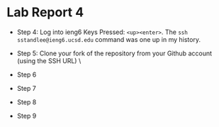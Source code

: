 # Lab Report 4
* Step 4: Log into ieng6
  Keys Pressed: `<up><enter>`. The `ssh sstandlee@ieng6.ucsd.edu` command was one up in my history.
  
* Step 5: Clone your fork of the repository from your Github account (using the SSH URL) \
  
* Step 6
* Step 7
* Step 8
* Step 9
